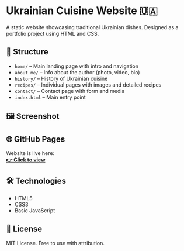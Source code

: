 # Ukrainian Cuisine Website 🇺🇦

A static website showcasing traditional Ukrainian dishes. Designed as a portfolio project using HTML and CSS.

## 📂 Structure

- `home/` – Main landing page with intro and navigation  
- `about me/` – Info about the author (photo, video, bio)  
- `history/` – History of Ukrainian cuisine  
- `recipes/` – Individual pages with images and detailed recipes  
- `contact/` – Contact page with form and media  
- `index.html` – Main entry point

## 🖼️ Screenshot



## 🌐 GitHub Pages

Website is live here:  
**[👉 Click to view](https://graceful-centaur-dd65f1.netlify.app)**

## 🛠️ Technologies

- HTML5
- CSS3
- Basic JavaScript

## 📜 License

MIT License. Free to use with attribution.